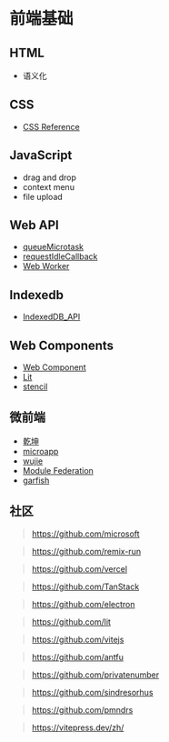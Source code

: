 # 前端基础

## HTML

- 语义化

## CSS

- [CSS Reference](https://developer.mozilla.org/en-US/docs/Web/CSS/Reference)

## JavaScript

- drag and drop
- context menu
- file upload

## Web API

- [queueMicrotask](https://developer.mozilla.org/en-US/docs/Web/API/queueMicrotask)
- [requestIdleCallback](https://developer.mozilla.org/en-US/docs/Web/API/Window/requestIdleCallback)
- [Web Worker](https://developer.mozilla.org/zh-CN/docs/Web/API/Web_Workers_API)

## Indexedb

- [IndexedDB_API](https://developer.mozilla.org/zh-CN/docs/Web/API/IndexedDB_API)

## Web Components

- [Web Component](https://developer.mozilla.org/zh-CN/docs/Web/API/Web_components)
- [Lit](https://github.com/vitest-dev/vitest/tree/main/examples)
- [stencil](https://github.com/ionic-team/stencil)

## 微前端

- [乾坤](https://github.com/umijs/qiankun)
- [microapp](https://github.com/micro-zoe/micro-app)
- [wujie](https://github.com/Tencent/wujie)
- [Module Federation](https://module-federation.io/zh/)
- [garfish](https://github.com/web-infra-dev/garfish)

## 社区

> https://github.com/microsoft

> https://github.com/remix-run

> https://github.com/vercel

> https://github.com/TanStack

> https://github.com/electron

> https://github.com/lit

> https://github.com/vitejs

> https://github.com/antfu

> https://github.com/privatenumber

> https://github.com/sindresorhus

> https://github.com/pmndrs

> https://vitepress.dev/zh/